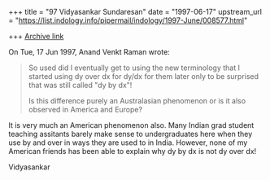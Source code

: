 +++
title = "97 Vidyasankar Sundaresan"
date = "1997-06-17"
upstream_url = "https://list.indology.info/pipermail/indology/1997-June/008577.html"

+++
[Archive link](https://list.indology.info/pipermail/indology/1997-June/008577.html)



On Tue, 17 Jun 1997, Anand Venkt Raman wrote:

> So used did I eventually get to using the new terminology that I
> started using dy over dx for dy/dx for them later only to be surprised
> that was still called "dy by dx"!
> 
> Is this difference purely an Australasian phenomenon or is it also
> observed in America and Europe?

It is very much an American phenomenon also. Many Indian grad student
teaching assitants barely make sense to undergraduates here when they
use by and over in ways they are used to in India. However, none of my
American friends has been able to explain why dy by dx is not dy over dx!

Vidyasankar





